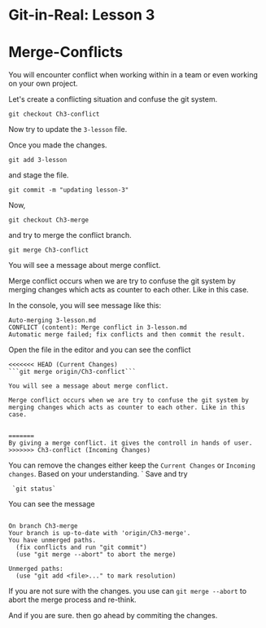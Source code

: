 # Git-in-Real: Lesson 3

# Merge-Conflicts

You will encounter conflict when working within in a team or even working on your own project. 

Let's create a conflicting situation and confuse the git system.

```git checkout Ch3-conflict```

Now try to update the `3-lesson` file.

Once you made the changes.

```git add 3-lesson```

and stage the file.

```git commit -m "updating lesson-3"```


Now,

```git checkout Ch3-merge```


and try to merge the conflict branch.

```git merge Ch3-conflict```

You will see a message about merge conflict.

Merge conflict occurs when we are try to confuse the git system by merging changes which acts as counter to each other. Like in this case.

In the console, you will see message like this:

```
Auto-merging 3-lesson.md
CONFLICT (content): Merge conflict in 3-lesson.md
Automatic merge failed; fix conflicts and then commit the result.

```

Open the file in the editor and you can see the conflict 


```
<<<<<<< HEAD (Current Changes)
```git merge origin/Ch3-conflict```

You will see a message about merge conflict.

Merge conflict occurs when we are try to confuse the git system by merging changes which acts as counter to each other. Like in this case. 


=======
By giving a merge conflict. it gives the controll in hands of user.
>>>>>>> Ch3-conflict (Incoming Changes)

```

You can remove the changes either keep the `Current Changes` or `Incoming changes`. Based on your understanding.
`
Save and try

     `git status`

You can see the message
```

On branch Ch3-merge
Your branch is up-to-date with 'origin/Ch3-merge'.
You have unmerged paths.
  (fix conflicts and run "git commit")
  (use "git merge --abort" to abort the merge)

Unmerged paths:
  (use "git add <file>..." to mark resolution)
```

If you are not sure with the changes. you use can `git merge --abort` to abort the merge process and re-think.

And if you are sure. then go ahead by commiting the changes.


